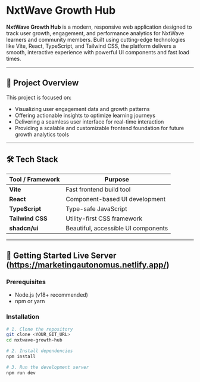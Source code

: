 # NxtWave Growth Hub

**NxtWave Growth Hub** is a modern, responsive web application designed to track user growth, engagement, and performance analytics for NxtWave learners and community members. Built using cutting-edge technologies like Vite, React, TypeScript, and Tailwind CSS, the platform delivers a smooth, interactive experience with powerful UI components and fast load times.

---

## 🚀 Project Overview

This project is focused on:
- Visualizing user engagement data and growth patterns
- Offering actionable insights to optimize learning journeys
- Delivering a seamless user interface for real-time interaction
- Providing a scalable and customizable frontend foundation for future growth analytics tools

---

## 🛠️ Tech Stack

| Tool / Framework   | Purpose                            |
|--------------------|-------------------------------------|
| **Vite**           | Fast frontend build tool            |
| **React**          | Component-based UI development      |
| **TypeScript**     | Type-safe JavaScript                |
| **Tailwind CSS**   | Utility-first CSS framework         |
| **shadcn/ui**      | Beautiful, accessible UI components |

---

## 📂 Getting Started  Live Server (https://marketingautonomus.netlify.app/)

### Prerequisites
- Node.js (v18+ recommended)
- npm or yarn

### Installation

```bash
# 1. Clone the repository
git clone <YOUR_GIT_URL>
cd nxtwave-growth-hub

# 2. Install dependencies
npm install

# 3. Run the development server
npm run dev
